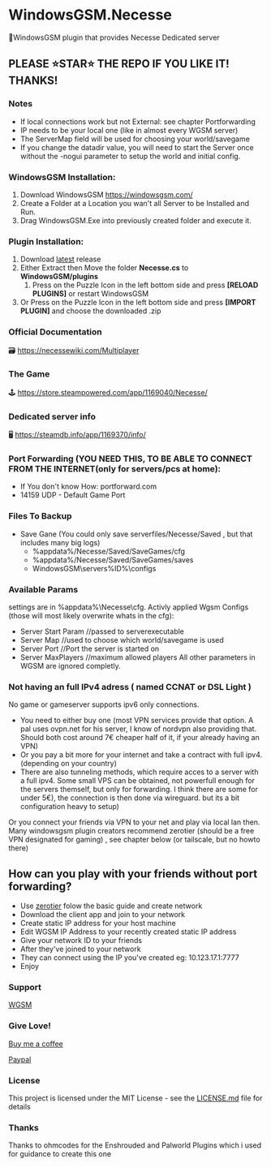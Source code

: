 # WindowsGSM.Necesse
🧩WindowsGSM plugin that provides Necesse Dedicated server

## PLEASE ⭐STAR⭐ THE REPO IF YOU LIKE IT! THANKS!

### Notes
- If local connections work but not External: see chapter Portforwarding
- IP needs to be your local one (like in almost every WGSM server)
- The ServerMap field will be used for choosing your world/savegame
- If you change the datadir value, you will need to start the Server once without the -nogui parameter to setup the world and initial config.

### WindowsGSM Installation: 
1. Download  WindowsGSM https://windowsgsm.com/ 
2. Create a Folder at a Location you wan't all Server to be Installed and Run.
3. Drag WindowsGSM.Exe into previously created folder and execute it.

### Plugin Installation:
1. Download [latest](https://https://github.com/Raziel7893/WindowsGSM.Necesse/releases/latest) release
2. Either Extract then Move the folder **Necesse.cs** to **WindowsGSM/plugins** 
    1. Press on the Puzzle Icon in the left bottom side and press **[RELOAD PLUGINS]** or restart WindowsGSM
3. Or Press on the Puzzle Icon in the left bottom side and press **[IMPORT PLUGIN]** and choose the downloaded .zip

### Official Documentation
🗃️ https://necessewiki.com/Multiplayer

### The Game
🕹️ https://store.steampowered.com/app/1169040/Necesse/

### Dedicated server info
🖥️ https://steamdb.info/app/1169370/info/

### Port Forwarding (YOU NEED THIS, TO BE ABLE TO CONNECT FROM THE INTERNET(only for servers/pcs at home):
- If You don't know How: portforward.com
- 14159 UDP - Default Game Port

### Files To Backup
- Save Gane (You could only save serverfiles/Necesse/Saved , but that includes many big logs)
  - %appdata%/Necesse/Saved/SaveGames/cfg
  - %appdata%/Necesse/Saved/SaveGames/saves
  - WindowsGSM\servers\%ID%\configs

### Available Params
settings are in %appdata%\Necesse\cfg.
Activly applied Wgsm Configs (those will most likely overwrite whats in the cfg):
- Server Start Param		//passed to serverexecutable
- Server Map				//used to choose which world/savegame is used
- Server Port				//Port the server is started on
- Server MaxPlayers			//maximum allowed players
All other parameters in WGSM are ignored completly.

### Not having an full IPv4 adress ( named CCNAT or DSL Light )
No game or gameserver supports ipv6 only connections. 
- You need to either buy one (most VPN services provide that option. A pal uses ovpn.net for his server, I know of nordvpn also providing that. Should both cost around 7€ cheaper half of it, if your already having an VPN)
- Or you pay a bit more for your internet and take a contract with full ipv4. (depending on your country)
- There are also tunneling methods, which require acces to a server with a full ipv4. Some small VPS can be obtained, not powerfull enough for the servers themself, but only for forwarding. I think there are some for under 5€), the connection is then done via wireguard. but its a bit configuration heavy to setup) 

Or you connect your friends via VPN to your net and play via local lan then.
Many windowsgsm plugin creators recommend zerotier (should be a free VPN designated for gaming) , see chapter below (or tailscale, but no howto there)

## How can you play with your friends without port forwarding?
- Use [zerotier](https://www.zerotier.com/) folow the basic guide and create network
- Download the client app and join to your network
- Create static IP address for your host machine
- Edit WGSM IP Address to your recently created static IP address
- Give your network ID to your friends
- After they've joined to your network
- They can connect using the IP you've created eg: 10.123.17.1:7777
- Enjoy

### Support
[WGSM](https://discord.com/channels/590590698907107340/645730252672335893)

### Give Love!
[Buy me a coffee](https://ko-fi.com/raziel7893)

[Paypal](https://paypal.me/raziel7893)

### License
This project is licensed under the MIT License - see the <a href="https://github.com/raziel7893/WindowsGSM.Necesse/blob/main/LICENSE">LICENSE.md</a> file for details

### Thanks
Thanks to ohmcodes for the Enshrouded and Palworld Plugins which i used for guidance to create this one
